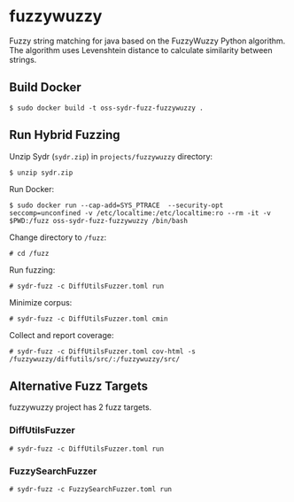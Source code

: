 # fuzzywuzzy 

Fuzzy string matching for java based on the FuzzyWuzzy Python algorithm.
The algorithm uses Levenshtein distance to calculate similarity between strings.

## Build Docker

    $ sudo docker build -t oss-sydr-fuzz-fuzzywuzzy .

## Run Hybrid Fuzzing

Unzip Sydr (`sydr.zip`) in `projects/fuzzywuzzy` directory:

    $ unzip sydr.zip

Run Docker:

    $ sudo docker run --cap-add=SYS_PTRACE  --security-opt seccomp=unconfined -v /etc/localtime:/etc/localtime:ro --rm -it -v $PWD:/fuzz oss-sydr-fuzz-fuzzywuzzy /bin/bash

Change directory to `/fuzz`:

    # cd /fuzz

Run fuzzing:

    # sydr-fuzz -c DiffUtilsFuzzer.toml run

Minimize corpus:

    # sydr-fuzz -c DiffUtilsFuzzer.toml cmin 

Collect and report coverage:

    # sydr-fuzz -c DiffUtilsFuzzer.toml cov-html -s /fuzzywuzzy/diffutils/src/:/fuzzywuzzy/src/

## Alternative Fuzz Targets

fuzzywuzzy project has 2 fuzz targets.

### DiffUtilsFuzzer

    # sydr-fuzz -c DiffUtilsFuzzer.toml run

### FuzzySearchFuzzer

    # sydr-fuzz -c FuzzySearchFuzzer.toml run
